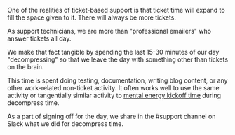 One of the realities of ticket-based support is that ticket time will expand to fill the space given to it. There will always be more tickets. 

As support technicians, we are more than "professional emailers" who answer tickets all day. 

We make that fact tangible by spending the last 15-30 minutes of our day "decompressing" so that we leave the day with something other than tickets on the brain.

This time is spent doing testing, documentation, writing blog content, or any other work-related non-ticket activity. It often works well to use the same activity or tangentially similar activity to [mental energy kickoff time](mental-energy-kickoff.md) during decompress time. 

As a part of signing off for the day, we share in the #support channel on Slack what we did for decompress time. 